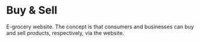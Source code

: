 # Buy & Sell
E-grocery website. 
The concept is that consumers and businesses can buy and sell products, respectively, via the website.
